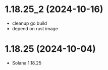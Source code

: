 # 1.18.25_2 (2024-10-16)

* cleanup go build
* depend on rust image

# 1.18.25 (2024-10-04)

* Solana 1.18.25
